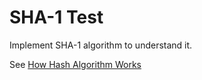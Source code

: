 SHA-1 Test
===========================
Implement SHA-1 algorithm to understand it. <br />

See [How Hash Algorithm Works](http://www.metamorphosite.com/one-way-hash-encryption-sha1-data-software)
